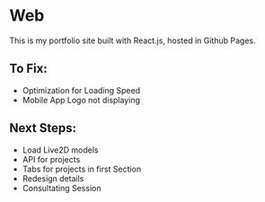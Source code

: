 # Web

This is my portfolio site built with React.js, hosted in Github Pages.

## To Fix:
- Optimization for Loading Speed
- Mobile App Logo not displaying

## Next Steps:
- Load Live2D models
- API for projects
- Tabs for projects in first Section
- Redesign details
- Consultating Session
